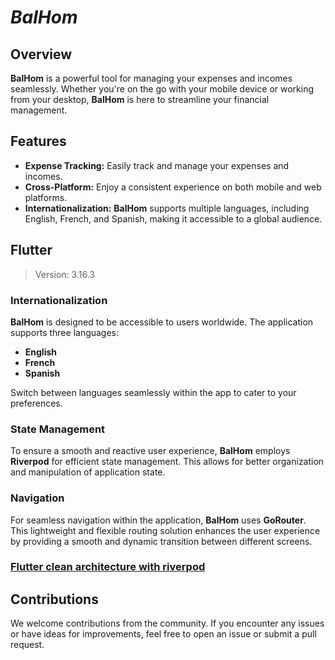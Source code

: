 # *BalHom*

## Overview

**BalHom** is a powerful tool for managing your expenses and incomes seamlessly. Whether you're on the go with your mobile device or working from your desktop, **BalHom** is here to streamline your financial management.

## Features

- **Expense Tracking:** Easily track and manage your expenses and incomes.
- **Cross-Platform:** Enjoy a consistent experience on both mobile and web platforms.
- **Internationalization:** **BalHom** supports multiple languages, including English, French, and Spanish, making it accessible to a global audience.

## Flutter

> Version: 3.16.3

### Internationalization

**BalHom** is designed to be accessible to users worldwide. The application supports three languages:

- **English**
- **French**
- **Spanish**

Switch between languages seamlessly within the app to cater to your preferences.

### State Management

To ensure a smooth and reactive user experience, **BalHom** employs **Riverpod** for efficient state management. This allows for better organization and manipulation of application state.

### Navigation

For seamless navigation within the application, **BalHom** uses **GoRouter**. This lightweight and flexible routing solution enhances the user experience by providing a smooth and dynamic transition between different screens.

### [Flutter clean architecture with riverpod](https://otakoyi.software/blog/flutter-clean-architecture-with-riverpod-and-supabase)

## Contributions

We welcome contributions from the community. If you encounter any issues or have ideas for improvements, feel free to open an issue or submit a pull request.
